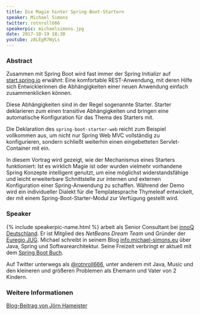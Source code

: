 ```yaml
---
title: Die Magie hinter Spring-Boot-Startern
speaker: Michael Simons
twitter: rotnroll666
speakerpic: michaelsimons.jpg
date: 2017-10-19 18:30
youtube: z8LEgR7WyLs
---
```


### Abstract

Zusammen mit Spring Boot wird fast immer der Spring Initializr auf [start.spring.io](https://start.spring.io) erwähnt: Eine komfortable REST-Anwendung, mit deren Hilfe sich Entwicklerinnen die Abhängigkeiten einer neuen Anwendung einfach zusammenklicken können.

Diese Abhängigkeiten sind in der Regel sogenannte Starter. Starter deklarieren zum einen transitive Abhängigkeiten und bringen eine automatische Konfiguration für das Thema des Starters mit.

Die Deklaration des `spring-boot-starter-web` reicht zum Beispiel vollkommen aus, um nicht nur Spring Web MVC vollständig zu konfigurieren, sondern schließt weiterhin einen eingebetteten Servlet-Container mit ein.

In diesem Vortrag wird gezeigt, wie der Mechanismus eines Starters funktioniert: Ist es wirklich Magie ist oder wurden vielmehr vorhandene Spring Konzepte intelligent genutzt, um eine möglichst widerstandsfähige und leicht erweiterbare Schnittstelle zur internen und externen Konfiguration einer Spring-Anwendung zu schaffen. Während der Demo wird ein individueller Dialekt für die Templatesprache Thymeleaf entwickelt, der mit einem Spring-Boot-Starter-Modul zur Verfügung gestellt wird.

### Speaker

{% include speakerpic-name.html %} arbeit als Senior Consultant bei [innoQ Deutschland](https://www.innoq.com/de/). Er ist Mitglied des _NetBeans Dream Team_ und Gründer der [Euregio JUG](http://www.euregjug.eu). Michael schreibt in seinem Blog [info.michael-simons.eu](http://info.michael-simons.eu) über Java, Spring und Softwarearchitektur. Seine Freizeit verbringt er aktuell mit dem [Spring Boot Buch](http://springbootbuch.de).

Auf Twitter unterwegs als [@rotnroll666](https://twitter.com/rotnroll666), unter anderem mit Java, Music und den kleineren und größeren Problemen als Ehemann und Vater von 2 Kindern.

### Weitere Informationen

[Blog-Beitrag von Jörn Hameister](http://www.hameister.org/Blog/?p=5317)
